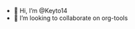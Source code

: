 - 👋 Hi, I’m @Keyto14
- 💞️ I’m looking to collaborate on org-tools

<!---
Keyto14/Keyto14 is a ✨ special ✨ repository because its `README.md` (this file) appears on your GitHub profile.
You can click the Preview link to take a look at your changes.
--->
